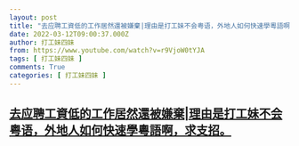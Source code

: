 ```yaml
---
layout: post
title: "去应聘工資低的工作居然還被嫌棄|理由是打工妹不会粤语，外地人如何快速學粵語啊，求支招。"
date: 2022-03-12T09:00:37.000Z
author: 打工妹四妹
from: https://www.youtube.com/watch?v=r9VjoW0tYJA
tags: [ 打工妹四妹 ]
comments: True
categories: [ 打工妹四妹 ]
---
```

<!--1647075637000-->
[去应聘工資低的工作居然還被嫌棄|理由是打工妹不会粤语，外地人如何快速學粵語啊，求支招。](https://www.youtube.com/watch?v=r9VjoW0tYJA)
------

<div>

</div>

